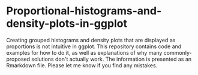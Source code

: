 # Proportional-histograms-and-density-plots-in-ggplot
Creating grouped histograms and density plots that are displayed as proportions is not intuitive in ggplot. This repository contains code and examples for how to do it, as well as explanations of why many commonly-proposed solutions don't actually work.
The information is presented as an Rmarkdown file.
Please let me know if you find any mistakes.
